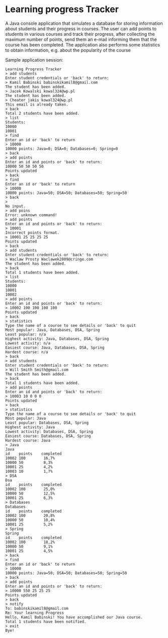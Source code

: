 # Learning progress Tracker

A Java console application that simulates a database for storing information about students and their progress in courses.
The user can add points to students in various courses and track their progress, after collecting the maximum number of points, send them an e-mail informing them that the course has been completed. 
The application also performs some statistics to obtain information, e.g. about the popularity of the course


Sample application session:
```
Learning Progress Tracker
> add students
Enter student credentials or 'back' to return:
> Kamil Babinski babinskikamil8@gmail.com
The student has been added.
> Jacek Kowalski kowal324@wp.pl
The student has been added.
> Cheater jakis kowal324@wp.pl
This email is already taken.
> back
Total 2 students have been added.
> list
Students:
10000
10001
> find
Enter an id or 'back' to return
> 10000
10000 points: Java=0; DSA=0; Databases=0; Spring=0
> back
> add points
Enter an id and points or 'back' to return:
10000 50 50 50 50
Points updated
> back
> find
Enter an id or 'back' to return
> 10000
10000 points: Java=50; DSA=50; Databases=50; Spring=50
> back
>
No input.
> add poins
Error: unknown command!
> add points
Enter an id and points or 'back' to return:
> 10001
Incorrect points format.
> 10001 25 25 25 25
Points updated
> back
> add students
Enter student credentials or 'back' to return:
> Waclaw Prosty Waclawek2009@cringe.com
The student has been added.
> back
Total 1 students have been added.
> list
Students:
10000
10001
10002
> add points
Enter an id and points or 'back' to return:
> 10002 100 100 100 100
Points updated
> back
> statistics
Type the name of a course to see details or 'back' to quit
Most popular: Java, Databases, DSA, Spring
Least popular: n/a
Highest activity: Java, Databases, DSA, Spring
Lowest activity: n/a
Easiest course: Java, Databases, DSA, Spring
Hardest course: n/a
> back
> add students
Enter student credentials or 'back' to return:
> Will Smith Smith@gmail.com
The student has been added.
> back
Total 1 students have been added.
> add points
Enter an id and points or 'back' to return:
> 10003 10 0 0 0
Points updated
> back
> statistics
Type the name of a course to see details or 'back' to quit
Most popular: Java
Least popular: Databases, DSA, Spring
Highest activity: Java
Lowest activity: Databases, DSA, Spring
Easiest course: Databases, DSA, Spring
Hardest course: Java
> Java
Java
id    points    completed
10002 100        16,7%
10000 50         8,3%
10001 25         4,2%
10003 10         1,7%
> DSA
Dsa
id    points    completed
10002 100        25,0%
10000 50         12,5%
10001 25         6,3%
> Databases
Databases
id    points    completed
10002 100        20,8%
10000 50         10,4%
10001 25         5,2%
> Spring
Spring
id    points    completed
10002 100        18,2%
10000 50         9,1%
10001 25         4,5%
> back
> find
Enter an id or 'back' to return
> 10000
10000 points: Java=50; DSA=50; Databases=50; Spring=50
> back
> add points
Enter an id and points or 'back' to return:
> 10000 550 25 25 25
Points updated
> back
> notify
To: babinskikamil8@gmail.com
Re: Your learning Progress
Hello, Kamil Babinski! You have accomplished our Java course.
Total 1 students have been notified.
> exit
Bye!
